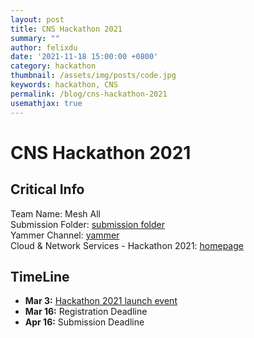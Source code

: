 ```yaml
---
layout: post
title: CNS Hackathon 2021
summary: ""
author: felixdu
date: '2021-11-18 15:00:00 +0800'
category: hackathon
thumbnail: /assets/img/posts/code.jpg
keywords: hackathon, CNS
permalink: /blog/cns-hackathon-2021
usemathjax: true
---
```

# CNS Hackathon 2021

## Critical Info

Team Name: Mesh All  
Submission Folder: [submission folder](https://nokia.sharepoint.com/sites/cns-hackathon2021//Shared%20Documents/Submissions/Mesh%20All%20\(54\))  
Yammer Channel: [yammer](https://web.yammer.com/main/groups/eyJfdHlwZSI6Ikdyb3VwIiwiaWQiOiIxMjc2NTg5MCJ9/all)  
Cloud & Network Services - Hackathon 2021: [homepage](https://nokia.sharepoint.com/sites/cns-hackathon2021/SitePages/cns-hackathon-2021.aspx)  

## TimeLine
- **Mar 3:** [Hackathon 2021 launch event](https://teams.microsoft.com/l/meetup-join/19%3ameeting_OTJmYTFhNjMtM2QyMC00NzYxLWI1ZjQtNDYwNTk0NWMzNmM2%40thread.v2/0?context=%7b%22Tid%22%3a%225d471751-9675-428d-917b-70f44f9630b0%22%2c%22Oid%22%3a%22bde0f43e-f1b3-450f-a336-da924e5d08f7%22%2c%22IsBroadcastMeeting%22%3atrue%7d)
- **Mar 16:** Registration Deadline
- **Apr 16:** Submission Deadline
